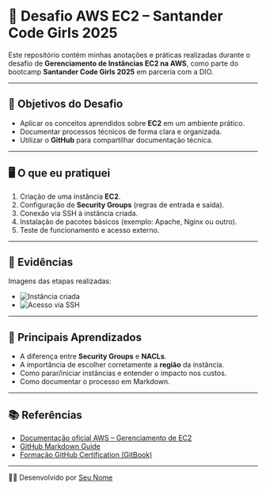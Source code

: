# 🚀 Desafio AWS EC2 – Santander Code Girls 2025

Este repositório contém minhas anotações e práticas realizadas durante o desafio de **Gerenciamento de Instâncias EC2 na AWS**, como parte do bootcamp **Santander Code Girls 2025** em parceria com a DIO.

---

## 🎯 Objetivos do Desafio
- Aplicar os conceitos aprendidos sobre **EC2** em um ambiente prático.
- Documentar processos técnicos de forma clara e organizada.
- Utilizar o **GitHub** para compartilhar documentação técnica.

---

## 🖥️ O que eu pratiquei
1. Criação de uma instância **EC2**.
2. Configuração de **Security Groups** (regras de entrada e saída).
3. Conexão via SSH à instância criada.
4. Instalação de pacotes básicos (exemplo: Apache, Nginx ou outro).
5. Teste de funcionamento e acesso externo.

---

## 📸 Evidências
Imagens das etapas realizadas:  
- ![Instância criada](images/print-ec2-instances.png)
- ![Acesso via SSH](images/print-ssh.png)

---

## 🔑 Principais Aprendizados
- A diferença entre **Security Groups** e **NACLs**.
- A importância de escolher corretamente a **região** da instância.
- Como parar/iniciar instâncias e entender o impacto nos custos.
- Como documentar o processo em Markdown.

---

## 📚 Referências
- [Documentação oficial AWS – Gerenciamento de EC2](https://docs.aws.amazon.com/pt_br/AWSEC2/latest/UserGuide/concepts.html)  
- [GitHub Markdown Guide](https://www.markdownguide.org/basic-syntax/)  
- [Formação GitHub Certification (GitBook)](https://gitbook.com)  

---

👩‍💻 Desenvolvido por [Seu Nome](https://github.com/seuusuario)  
